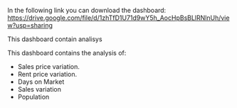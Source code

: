 In the following link you can download the dashboard: </b>
https://drive.google.com/file/d/1zhTfD1U71d9wY5h_AocHpBsBLlRNlnUh/view?usp=sharing

This dashboard contain analisys

This dashboard contains the analysis of:

- Sales price variation.
- Rent price variation.
- Days on Market
- Sales variation
- Population
